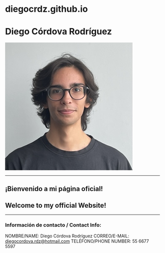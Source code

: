 # diegocrdz.github.io

# Diego Córdova Rodríguez

![](img.jpeg)

---

## ¡Bienvenido a mi página oficial!
## Welcome to my official Website!

---

### Información de contacto / Contact Info:

NOMBRE/NAME: Diego Córdova Rodríguez
CORREO/E-MAIL: diegocordova.rdz@hotmail.com
TELÉFONO/PHONE NUMBER: 55 6677 5597